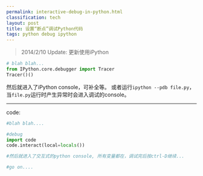 ```yaml
---
permalink: interactive-debug-in-python.html
classification: tech
layout: post
title: 设置“断点”调试Python代码
tags: python debug ipython
---
```


> 2014/2/10 Update: 更新使用iPython


```python
# blah blah...
from IPython.core.debugger import Tracer
Tracer()()
```

然后就进入了iPython console，可补全等。
或者运行`ipython --pdb file.py`，当`file.py`运行时产生异常时会进入调试的console。

---

code:

```python
#blah blah....

#debug
import code
code.interact(local=locals())

#然后就进入了交互式的python console, 所有变量都在，调试完后按ctrl-D继续...

#go on....

```
